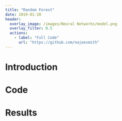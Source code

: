 ```yaml
---
title: "Random Forest"
date: 2019-01-20
header:
  overlay_image: /images/Neural Networks/model.png
  overlay_filter: 0.5
  actions:
    - label: "Full Code"
      url: "https://github.com/najeesmith"
---
```

# Introduction
# Code
# Results
